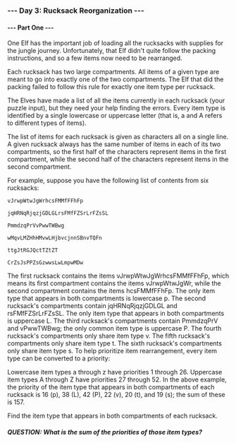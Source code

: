 ### --- Day 3: Rucksack Reorganization ---

#### --- Part One ---

One Elf has the important job of loading all the rucksacks with supplies for the jungle journey.
Unfortunately, that Elf didn't quite follow the packing instructions, and so a few items now need to
be rearranged.

Each rucksack has two large compartments. All items of a given type are meant to go into exactly one
of the two compartments. The Elf that did the packing failed to follow this rule for exactly one item
type per rucksack.

The Elves have made a list of all the items currently in each rucksack (your puzzle input), but
they need your help finding the errors. Every item type is identified by a single lowercase or
uppercase letter (that is, a and A refers to different types of items).

The list of items for each rucksack is given as characters all on a single line. A given rucksack
always has the same number of items in each of its two compartments, so the first half of the
characters represent items in the first compartment, while the second half of the characters
represent items in the second compartment.

For example, suppose you have the following list of contents from six rucksacks:

`vJrwpWtwJgWrhcsFMMfFFhFp`

`jqHRNqRjqzjGDLGLrsFMfFZSrLrFZsSL`

`PmmdzqPrVvPwwTWBwg`

`wMqvLMZHhHMvwLHjbvcjnnSBnvTQFn`

`ttgJtRGJQctTZtZT`

`CrZsJsPPZsGzwwsLwLmpwMDw`


The first rucksack contains the items vJrwpWtwJgWrhcsFMMfFFhFp, which means its first compartment
contains the items vJrwpWtwJgWr, while the second compartment contains the items hcsFMMfFFhFp. The
only item type that appears in both compartments is lowercase p.
The second rucksack's compartments contain jqHRNqRjqzjGDLGL and rsFMfFZSrLrFZsSL. The only item
type that appears in both compartments is uppercase L.
The third rucksack's compartments contain PmmdzqPrV and vPwwTWBwg; the only common item type is
uppercase P.
The fourth rucksack's compartments only share item type v.
The fifth rucksack's compartments only share item type t.
The sixth rucksack's compartments only share item type s.
To help prioritize item rearrangement, every item type can be converted to a priority:

Lowercase item types a through z have priorities 1 through 26.
Uppercase item types A through Z have priorities 27 through 52.
In the above example, the priority of the item type that appears in both compartments of each
rucksack is 16 (p), 38 (L), 42 (P), 22 (v), 20 (t), and 19 (s); the sum of these is 157.

Find the item type that appears in both compartments of each rucksack.

##### QUESTION: What is the sum of the priorities of those item types?
